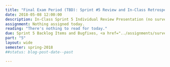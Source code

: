 ```yaml
---
title: "Final Exam Period (TBD): Sprint #5 Review and In-Class Retrospective Presentations"
date: 2018-05-08 12:00:00
description: In-Class Sprint 5 Individual Review Presentation (no survey), Sprint Review 5 with Client, Commit Bug Fixes, Review Product Backlog and decide and plan for release items
assignment: Nothing assigned today.
reading: "There's nothing to read for today."
due: Sprint 5 Backlog Items and Bugfixes, <a href="../assignments/survey5">Sprint 5 Retrospective In-Class Review Presentation</a>, <a href="../assignments/peer">Self and Peer Evaluation</a>
part: "5"
layout: wide
semester: spring-2018
##status: blog-post-date--past

---
```

